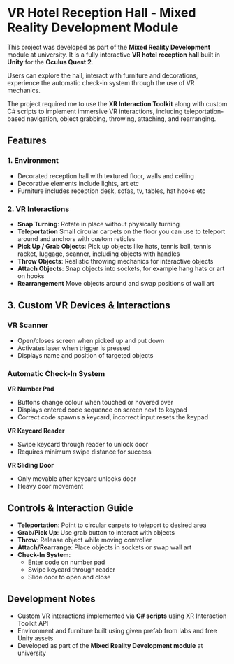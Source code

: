 # VR Hotel Reception Hall - Mixed Reality Development Module
This project was developed as part of the **Mixed Reality Development** module at university. It is a fully interactive **VR hotel reception hall** built in **Unity** for the **Oculus Quest 2**.

Users can explore the hall, interact with furniture and decorations, experience the automatic check-in system through the use of VR mechanics.

The project required me to use the **XR Interaction Toolkit** along with custom C# scripts to implement immersive VR interactions, including teleportation-based navigation, object grabbing, throwing, attaching, and rearranging.

## Features
### 1. Environment
- Decorated reception hall with textured floor, walls and ceiling
- Decorative elements include lights, art etc
- Furniture includes reception desk, sofas, tv, tables, hat hooks etc

### 2. VR Interactions
- **Snap Turning**: Rotate in place without physically turning
- **Teleportation** Small circular carpets on the floor you can use to teleport around and anchors with custom reticles
- **Pick Up / Grab Objects**: Pick up objects like hats, tennis ball, tennis racket, luggage, scanner, including objects with handles
- **Throw Objects**: Realistic throwing mechanics for interactive objects
- **Attach Objects**: Snap objects into sockets, for example hang hats or art on hooks
- **Rearrangement** Move objects around and swap positions of wall art

## 3. Custom VR Devices & Interactions
### VR Scanner
- Open/closes screen when picked up and put down
- Activates laser when trigger is pressed
- Displays name and position of targeted objects

### Automatic Check-In System
**VR Number Pad**
- Buttons change colour when touched or hovered over
- Displays entered code sequence on screen next to keypad
- Correct code spawns a keycard, incorrect input resets the keypad

**VR Keycard Reader**
- Swipe keycard through reader to unlock door
- Requires minimum swipe distance for success

**VR Sliding Door**
- Only movable after keycard unlocks door
- Heavy door movement

## Controls & Interaction Guide
- **Teleportation**: Point to circular carpets to teleport to desired area
- **Grab/Pick Up**: Use grab button to interact with objects
- **Throw**: Release object while moving controller
- **Attach/Rearrange**: Place objects in sockets or swap wall art
- **Check-In System**:
  - Enter code on number pad
  - Swipe keycard through reader
  - Slide door to open and close

## Development Notes
- Custom VR interactions implemented via **C# scripts** using XR Interaction Toolkit API
- Environment and furniture built using given prefab from labs and free Unity assets
- Developed as part of the **Mixed Reality Development module** at university

